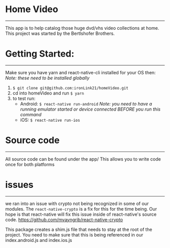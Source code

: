 # Home Video
-----------------------
This app is to help catalog those huge dvd/vhs video collections at home.
This project was started by the Bertlshofer Brothers.

# Getting Started:
-----------------------
Make sure you have yarn and react-native-cli installed for your OS then:
*Note: these need to be installed globally*

1. `$ git clone git@github.com:ironLink21/homeVideo.git`
2. cd into homeVideo and run `$ yarn`
3. to test run:
    - Android: `$ react-native run-android` *Note: you need to have a running emulator started or device connected BEFORE you run this command*
    - iOS: `$ react-native run-ios`

# Source code
-----------------------
All source code can be found under the app/
This allows you to write code once for both platforms


# issues
-----------------------
we ran into an issue with crypto not being recognized in some of our modules.  The `react-native-crypto` is a fix for this for the time being.
Our hope is that react-native will fix this issue inside of react-native's source code. https://github.com/mvayngrib/react-native-crypto

This package creates a shim.js file that needs to stay at the root of the project.  You need to make sure that this is being referenced in our
index.android.js and index.ios.js
